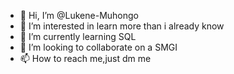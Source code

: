 - 👋 Hi, I’m @Lukene-Muhongo
- 👀 I’m interested in learn more than i already know
- 🌱 I’m currently learning SQL
- 💞️ I’m looking to collaborate on a SMGI
- 📫 How to reach me,just dm me

<!---
Lukene-Muhongo/Lukene-Muhongo is a ✨ special ✨ repository because its `README.md` (this file) appears on your GitHub profile.
You can click the Preview link to take a look at your changes.
--->
